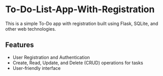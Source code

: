 # To-Do-List-App-With-Registration

This is a simple To-Do app with registration built using Flask, SQLite, and other web technologies.

## Features

- User Registration and Authentication
- Create, Read, Update, and Delete (CRUD) operations for tasks
- User-friendly interface
